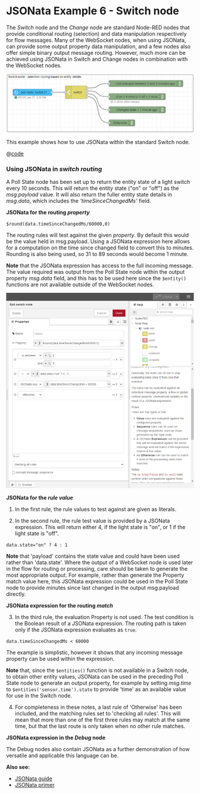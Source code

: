 # JSONata Example 6 - Switch node

The _Switch_ node and the _Change_ node are standard Node-RED nodes that provide conditional routing (selection) and data manipulation respectively for flow messages. Many of the WebSocket nodes, when using JSONata, can provide some output property data manipulation, and a few nodes also offer simple binary output message routing. However, much more can be achieved using JSONata in Switch and Change nodes in combination with the WebSocket nodes.

![screenshot](./images/jsonata_6_1.png)

This example shows how to use JSONata within the standard Switch node.

@[code](@examples/cookbook/jsonata-examples/switch-node.json)

### Using JSONata in _switch routing_

A Poll State node has been set up to return the entity state of a light switch every 10 seconds. This will return the entity state ("on" or "off") as the _msg.payload_ value. It will also return the fuller entity state details in _msg.data_, which includes the _'timeSinceChangedMs'_ field.

**JSONata for the routing _property_**

```
$round(data.timeSinceChangedMs/60000,0)
```

The routing rules will test against the given _property_. By default this would be the value held in msg.payload. Using a JSONata expression here allows for a computation on the time since changed field to convert this to minutes. Rounding is also being used, so 31 to 89 seconds would become 1 minute.

**Note** that the JSONata expression has access to the full incoming message. The value required was output from the Poll State node within the output property _msg.data_ field, and this has to be used here since the `$entity()` functions are not available outside of the WebSocket nodes.

![screenshot](./images/jsonata_6_2.png)

**JSONata for the _rule value_**

1. In the first rule, the rule values to test against are given as literals.

2. In the second rule, the rule test value is provided by a JSONata expression. This will return either 4, if the light state is "on", or 1 if the light state is "off".

```
data.state="on" ? 4 : 1
```

**Note** that 'payload' contains the state value and could have been used rather than 'data.state'. Where the output of a WebSocket node is used later in the flow for routing or processing, care should be taken to generate the most appropriate output. For example, rather than generate the Property match value here, this JSONata expression could be used in the Poll State node to provide minutes since last changed in the output msg.payload directly.

**JSONata expression for the routing _match_**

3. In the third rule, the evaluation Property is not used. The test condition is the Boolean result of a JSONata expression. The routing path is taken only if the JSONata expression evaluates as `true`.

```
data.timeSinceChangedMs < 60000
```

The example is simplistic, however it shows that any incoming message property can be used within the expression.

**Note** that, since the `$entities()` function is not available in a Switch node, to obtain other entity values, JSONata can be used in the preceding Poll State node to generate an output property, for example by setting _msg.time_ to `$entities('sensor.time').state` to provide 'time' as an available value for use in the Switch node.

4. For completeness in these notes, a last rule of 'Otherwise' has been included, and the matching rules set to 'checking all rules'. This will mean that more than one of the first three rules may match at the same time, but that the last route is only taken when no other rule matches.

**JSONata expression in the _Debug_ node**

The Debug nodes also contain JSONata as a further demonstration of how versatile and applicable this language can be.

**Also see:**

- [JSONata guide](../guide/jsonata.md)
- [JSONata primer](../guide/jsonata-primer.md)
